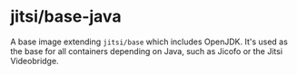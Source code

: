 # jitsi/base-java

A base image extending ``jitsi/base`` which includes OpenJDK. It's used as the base
for all containers depending on Java, such as Jicofo or the Jitsi Videobridge.

